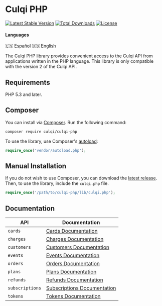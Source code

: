 # Culqi PHP

[![Latest Stable Version](https://poser.pugx.org/culqi/culqi-php/v/stable)](https://packagist.org/packages/culqi/culqi-php)
[![Total Downloads](https://poser.pugx.org/culqi/culqi-php/downloads)](https://packagist.org/packages/culqi/culqi-php)
[![License](https://poser.pugx.org/culqi/culqi-php/license)](https://packagist.org/packages/culqi/culqi-php)

#### Languages
:es: [Español](/README.es.md)
:us: [English](/README.md)

The Culqi PHP library provides convenient access to the Culqi API from
applications written in the PHP language. This library is only compatible with the version 2 of the Culqi API.

## Requirements

PHP 5.3 and later.

## Composer

You can install via [Composer](http://getcomposer.org/). Run the following command:

```sh
composer require culqi/culqi-php
```

To use the library, use Composer's [autoload](https://getcomposer.org/doc/01-basic-usage.md#autoloading):

```php
require_once('vendor/autoload.php');
```

## Manual Installation

If you do not wish to use Composer, you can download the [latest release](https://github.com/culqi/culqi-php/releases). Then, to use the library, include the `culqi.php` file.

```php
require_once('/path/to/culqi-php/lib/culqi.php');
```

## Documentation

| API             | Documentation                                 |
| --------------- | --------------------------------------------- |
| `cards`         | [Cards Documentation](cards/)                 |
| `charges`       | [Charges Documentation](charges/)             |
| `customers`     | [Customers Documentation](customers/)         |
| `events`        | [Events Documentation](events/)               |
| `orders`        | [Orders Documentation](orders/)               |
| `plans`         | [Plans Documentation](plans/)                 |
| `refunds`       | [Refunds Documentation](refunds/)             |
| `subscriptions` | [Subscriptions Documentation](subscriptions/) |
| `tokens`        | [Tokens Documentation](tokens/)               |
